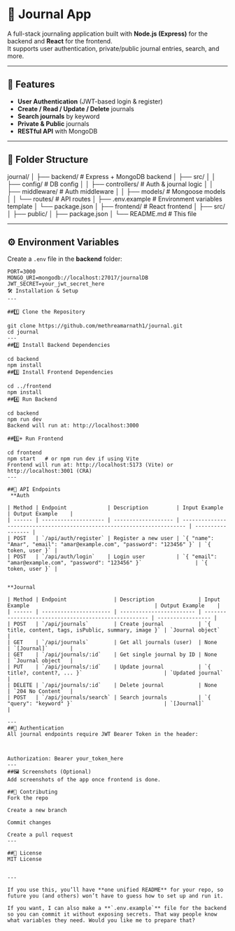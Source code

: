 # 📓 Journal App

A full-stack journaling application built with **Node.js (Express)** for the backend and **React** for the frontend.  
It supports user authentication, private/public journal entries, search, and more.

---

## 🚀 Features
- **User Authentication** (JWT-based login & register)
- **Create / Read / Update / Delete** journals
- **Search journals** by keyword
- **Private & Public** journals
- **RESTful API** with MongoDB

---

## 📂 Folder Structure
journal/
│
├── backend/ # Express + MongoDB backend
│ ├── src/
│ │ ├── config/ # DB config
│ │ ├── controllers/ # Auth & journal logic
│ │ ├── middleware/ # Auth middleware
│ │ ├── models/ # Mongoose models
│ │ └── routes/ # API routes
│ ├── .env.example # Environment variables template
│ └── package.json
│
├── frontend/ # React frontend
│ ├── src/
│ ├── public/
│ ├── package.json
│
└── README.md # This file

 
---

## ⚙️ Environment Variables
Create a `.env` file in the **backend** folder:
```env
PORT=3000
MONGO_URI=mongodb://localhost:27017/journalDB
JWT_SECRET=your_jwt_secret_here
🛠️ Installation & Setup
---

##1️⃣ Clone the Repository
 
git clone https://github.com/methreamarnath1/journal.git
cd journal
---
##2️⃣ Install Backend Dependencies
 
cd backend
npm install
##3️⃣ Install Frontend Dependencies
 
cd ../frontend
npm install
##4️⃣ Run Backend
 
cd backend
npm run dev
Backend will run at: http://localhost:3000

##5️⃣+ Run Frontend
 
cd frontend
npm start   # or npm run dev if using Vite
Frontend will run at: http://localhost:5173 (Vite) or http://localhost:3001 (CRA)
---

##🔗 API Endpoints
 **Auth

| Method | Endpoint             | Description         | Input Example                                                           | Output Example    |
| ------ | -------------------- | ------------------- | ----------------------------------------------------------------------- | ----------------- |
| POST   | `/api/auth/register` | Register a new user | `{ "name": "Amar", "email": "amar@example.com", "password": "123456" }` | `{ token, user }` |
| POST   | `/api/auth/login`    | Login user          | `{ "email": "amar@example.com", "password": "123456" }`                 | `{ token, user }` |


**Journal

| Method | Endpoint               | Description              | Input Example                                        | Output Example    |
| ------ | ---------------------- | ------------------------ | ---------------------------------------------------- | ----------------- |
| POST   | `/api/journals`        | Create journal           | `{ title, content, tags, isPublic, summary, image }` | `Journal object`  |
| GET    | `/api/journals`        | Get all journals (user)  | None                                                 | `[Journal]`       |
| GET    | `/api/journals/:id`    | Get single journal by ID | None                                                 | `Journal object`  |
| PUT    | `/api/journals/:id`    | Update journal           | `{ title?, content?, ... }`                          | `Updated journal` |
| DELETE | `/api/journals/:id`    | Delete journal           | None                                                 | `204 No Content`  |
| POST   | `/api/journals/search` | Search journals          | `{ "query": "keyword" }`                             | `[Journal]`       |

---
##🔑 Authentication
All journal endpoints require JWT Bearer Token in the header:

 

Authorization: Bearer your_token_here
---
##🖼️ Screenshots (Optional)
Add screenshots of the app once frontend is done.

##🤝 Contributing
Fork the repo

Create a new branch

Commit changes

Create a pull request
--- 

##📜 License
MIT License

 
---

If you use this, you’ll have **one unified README** for your repo, so future you (and others) won’t have to guess how to set up and run it.  

If you want, I can also make a **`.env.example`** file for the backend so you can commit it without exposing secrets. That way people know what variables they need. Would you like me to prepare that?







 